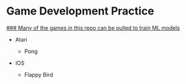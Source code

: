 # Game Development Practice

<u> ### Many of the games in this repo can be pulled to train ML models </u>


* Atari
    - Pong

* IOS
    - Flappy Bird
